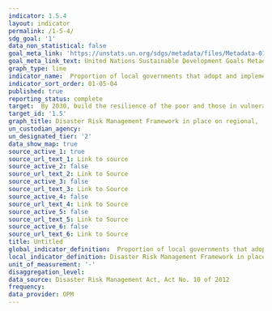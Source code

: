 ```yaml
---
indicator: 1.5.4
layout: indicator
permalink: /1-5-4/
sdg_goal: '1'
data_non_statistical: false
goal_meta_link: 'https://unstats.un.org/sdgs/metadata/files/Metadata-01-05-03.pdf'
goal_meta_link_text: United Nations Sustainable Development Goals Metadata
graph_type: line
indicator_name:  Proportion of local governments that adopt and implement local disaster risk reduction strategies in line with national disaster risk reduction strategies
indicator_sort_order: 01-05-04
published: true
reporting_status: complete
target:  By 2030, build the resilience of the poor and those in vulnerable situations and reduce their exposure and vulnerability to climate-related extreme events and other economic, social and environmental shocks and disasters
target_id: '1.5'
graph_title: Disaster Risk Management Framework in place on regional,  local,  constituency and settlement level
un_custodian_agency: 
un_designated_tier: '2'
data_show_map: true
source_active_1: true
source_url_text_1: Link to source
source_active_2: false
source_url_text_2: Link to Source
source_active_3: false
source_url_text_3: Link to Source
source_active_4: false
source_url_text_4: Link to Source
source_active_5: false
source_url_text_5: Link to Source
source_active_6: false
source_url_text_6: Link to Source
title: Untitled
global_indicator_definition:  Proportion of local governments that adopt and implement local disaster risk reduction strategies in line with national disaster risk reduction strategies
local_indicator_definition: Disaster Risk Management Framework in place on regional,  local,  constituency and settlement level
unit_of_measurement: '-'
disaggregation_level: 
data_source: Disaster Risk Management Act, Act No. 10 of 2012
frequency: 
data_provider: OPM
---
```

